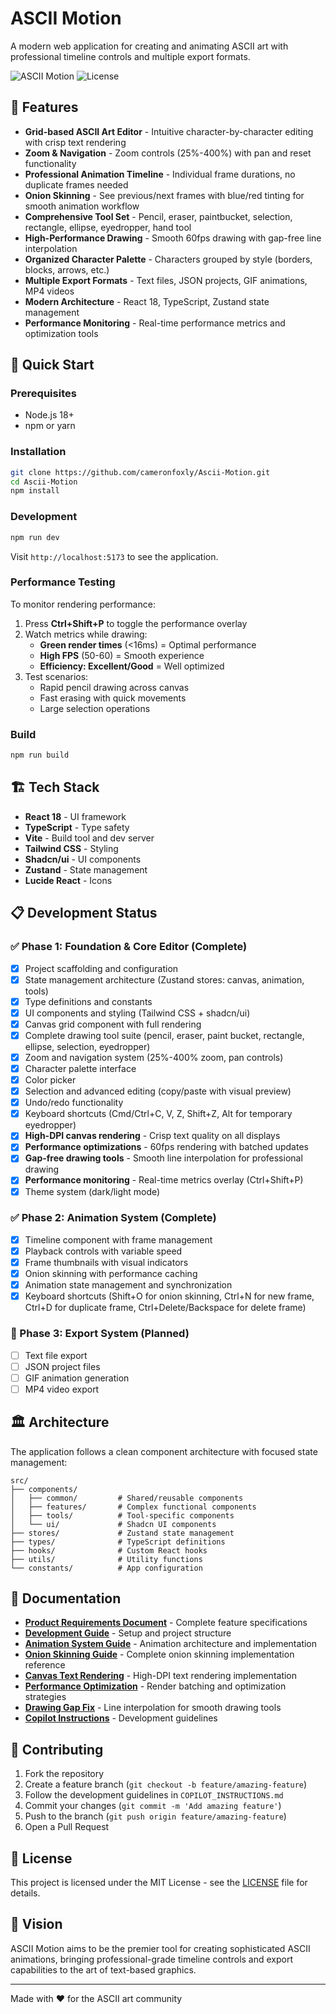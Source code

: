 # ASCII Motion

A modern web application for creating and animating ASCII art with professional timeline controls and multiple export formats.

![ASCII Motion](https://img.shields.io/badge/status-in%20development-yellow)
![License](https://img.shields.io/badge/license-MIT-blue)

## 🎨 Features

- **Grid-based ASCII Art Editor** - Intuitive character-by-character editing with crisp text rendering
- **Zoom & Navigation** - Zoom controls (25%-400%) with pan and reset functionality
- **Professional Animation Timeline** - Individual frame durations, no duplicate frames needed
- **Onion Skinning** - See previous/next frames with blue/red tinting for smooth animation workflow
- **Comprehensive Tool Set** - Pencil, eraser, paintbucket, selection, rectangle, ellipse, eyedropper, hand tool
- **High-Performance Drawing** - Smooth 60fps drawing with gap-free line interpolation
- **Organized Character Palette** - Characters grouped by style (borders, blocks, arrows, etc.)
- **Multiple Export Formats** - Text files, JSON projects, GIF animations, MP4 videos
- **Modern Architecture** - React 18, TypeScript, Zustand state management
- **Performance Monitoring** - Real-time performance metrics and optimization tools

## 🚀 Quick Start

### Prerequisites
- Node.js 18+
- npm or yarn

### Installation
```bash
git clone https://github.com/cameronfoxly/Ascii-Motion.git
cd Ascii-Motion
npm install
```

### Development
```bash
npm run dev
```

Visit `http://localhost:5173` to see the application.

### Performance Testing
To monitor rendering performance:
1. Press **Ctrl+Shift+P** to toggle the performance overlay
2. Watch metrics while drawing:
   - **Green render times** (<16ms) = Optimal performance
   - **High FPS** (50-60) = Smooth experience
   - **Efficiency: Excellent/Good** = Well optimized
3. Test scenarios:
   - Rapid pencil drawing across canvas
   - Fast erasing with quick movements
   - Large selection operations

### Build
```bash
npm run build
```

## 🏗️ Tech Stack

- **React 18** - UI framework
- **TypeScript** - Type safety
- **Vite** - Build tool and dev server
- **Tailwind CSS** - Styling
- **Shadcn/ui** - UI components
- **Zustand** - State management
- **Lucide React** - Icons

## 📋 Development Status

### ✅ Phase 1: Foundation & Core Editor (Complete)
- [x] Project scaffolding and configuration
- [x] State management architecture (Zustand stores: canvas, animation, tools)
- [x] Type definitions and constants
- [x] UI components and styling (Tailwind CSS + shadcn/ui)
- [x] Canvas grid component with full rendering
- [x] Complete drawing tool suite (pencil, eraser, paint bucket, rectangle, ellipse, selection, eyedropper)
- [x] Zoom and navigation system (25%-400% zoom, pan controls)
- [x] Character palette interface
- [x] Color picker
- [x] Selection and advanced editing (copy/paste with visual preview)
- [x] Undo/redo functionality
- [x] Keyboard shortcuts (Cmd/Ctrl+C, V, Z, Shift+Z, Alt for temporary eyedropper)
- [x] **High-DPI canvas rendering** - Crisp text quality on all displays
- [x] **Performance optimizations** - 60fps rendering with batched updates
- [x] **Gap-free drawing tools** - Smooth line interpolation for professional drawing
- [x] **Performance monitoring** - Real-time metrics overlay (Ctrl+Shift+P)
- [x] Theme system (dark/light mode)

### ✅ Phase 2: Animation System (Complete)
- [x] Timeline component with frame management
- [x] Playback controls with variable speed
- [x] Frame thumbnails with visual indicators
- [x] Onion skinning with performance caching
- [x] Animation state management and synchronization
- [x] Keyboard shortcuts (Shift+O for onion skinning, Ctrl+N for new frame, Ctrl+D for duplicate frame, Ctrl+Delete/Backspace for delete frame)

### 📅 Phase 3: Export System (Planned)
- [ ] Text file export
- [ ] JSON project files
- [ ] GIF animation generation
- [ ] MP4 video export

## 🏛️ Architecture

The application follows a clean component architecture with focused state management:

```
src/
├── components/
│   ├── common/         # Shared/reusable components
│   ├── features/       # Complex functional components  
│   ├── tools/          # Tool-specific components
│   └── ui/             # Shadcn UI components
├── stores/             # Zustand state management
├── types/              # TypeScript definitions
├── hooks/              # Custom React hooks
├── utils/              # Utility functions
└── constants/          # App configuration
```

## 📖 Documentation

- **[Product Requirements Document](./PRD.md)** - Complete feature specifications
- **[Development Guide](./DEVELOPMENT.md)** - Setup and project structure
- **[Animation System Guide](./ANIMATION_SYSTEM_GUIDE.md)** - Animation architecture and implementation
- **[Onion Skinning Guide](./ONION_SKINNING_GUIDE.md)** - Complete onion skinning implementation reference
- **[Canvas Text Rendering](./CANVAS_TEXT_RENDERING.md)** - High-DPI text rendering implementation
- **[Performance Optimization](./PERFORMANCE_OPTIMIZATION_PHASE1.md)** - Render batching and optimization strategies
- **[Drawing Gap Fix](./DRAWING_GAP_FIX.md)** - Line interpolation for smooth drawing tools
- **[Copilot Instructions](./COPILOT_INSTRUCTIONS.md)** - Development guidelines

## 🤝 Contributing

1. Fork the repository
2. Create a feature branch (`git checkout -b feature/amazing-feature`)
3. Follow the development guidelines in `COPILOT_INSTRUCTIONS.md`
4. Commit your changes (`git commit -m 'Add amazing feature'`)
5. Push to the branch (`git push origin feature/amazing-feature`)
6. Open a Pull Request

## 📜 License

This project is licensed under the MIT License - see the [LICENSE](LICENSE) file for details.

## 🎯 Vision

ASCII Motion aims to be the premier tool for creating sophisticated ASCII animations, bringing professional-grade timeline controls and export capabilities to the art of text-based graphics.

---

Made with ❤️ for the ASCII art community
